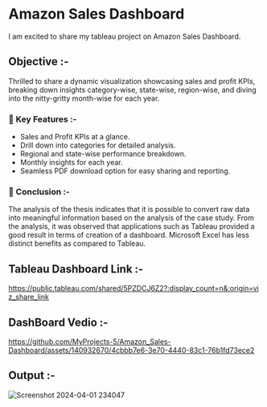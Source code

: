 # Amazon Sales Dashboard
I am excited to share my tableau project on Amazon Sales Dashboard.

## Objective :-      
Thrilled to share a dynamic visualization showcasing sales and profit KPIs, breaking down insights category-wise, state-wise, region-wise, and diving into the nitty-gritty month-wise for each year.

### 📌 Key Features :-               
- Sales and Profit KPIs at a glance.     
- Drill down into categories for detailed analysis.       
- Regional and state-wise performance breakdown.      
- Monthly insights for each year.        
- Seamless PDF download option for easy sharing and reporting.         

### 📌 Conclusion :-
The analysis of the thesis indicates that it is possible to convert raw data into
meaningful information based on the analysis of the case study. From the
analysis, it was observed that applications such as Tableau provided a good
result in terms of creation of a dashboard. Microsoft Excel has less distinct
benefits as compared to Tableau.            

## Tableau Dashboard Link :-
https://public.tableau.com/shared/5PZDCJ6Z2?:display_count=n&:origin=viz_share_link

## DashBoard Vedio :-
https://github.com/MyProjects-5/Amazon_Sales-Dashboard/assets/140932670/4cbbb7e6-3e70-4440-83c1-76b1fd73ece2

## Output :-
![Screenshot 2024-04-01 234047](https://github.com/MyProjects-5/Amazon_Sales_Dashboard/assets/140932670/b8af6b43-5a30-4cae-a21a-6993da6eded2)


